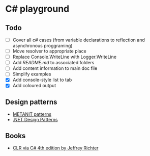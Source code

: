 # C# playground

## Todo
* [ ] Cover all c# cases (from variable declarations to reflection and asynchronous proggraming)
* [ ] Move resolver to appropriate place 
* [ ] Replace Console.WriteLine with Logger.WriteLine
* [ ] Add *README.md* to associated folders
* [ ] Add content information to main doc file
* [ ] Simplify examples 
* [x] Add console-style list to tab 
* [x] Add coloured output 

## Design patterns
* [METANIT patterns](https://metanit.com/sharp/patterns/)
* [.NET Design Patterns](http://www.dofactory.com/net/design-patterns)

## Books
* [CLR via C# 4th edition by Jeffrey Richter](http://www.johnchukwuma.com/training/clr_via_c_4th_edition.pdf)